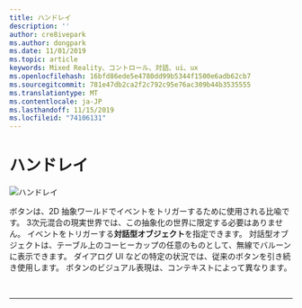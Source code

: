 ```yaml
---
title: ハンドレイ
description: ''
author: cre8ivepark
ms.author: dongpark
ms.date: 11/01/2019
ms.topic: article
keywords: Mixed Reality、コントロール、対話、ui、ux
ms.openlocfilehash: 16bfd86ede5e4780dd99b5344f1500e6adb62cb7
ms.sourcegitcommit: 781e47db2ca2f2c792c95e76ac309b44b3535555
ms.translationtype: MT
ms.contentlocale: ja-JP
ms.lasthandoff: 11/15/2019
ms.locfileid: "74106131"
---
```

# <a name="hand-ray"></a>ハンドレイ

![ハンドレイ](images/UX/UX_Hero_HandRay.jpg)

ボタンは、2D 抽象ワールドでイベントをトリガーするために使用される比喩です。 3次元混合の現実世界では、この抽象化の世界に限定する必要はありません。 イベントをトリガーする**対話型オブジェクト**を指定できます。 対話型オブジェクトは、テーブル上のコーヒーカップの任意のものとして、無線でバルーンに表示できます。 ダイアログ UI などの特定の状況では、従来のボタンを引き続き使用します。 ボタンのビジュアル表現は、コンテキストによって異なります。

<br>

---
